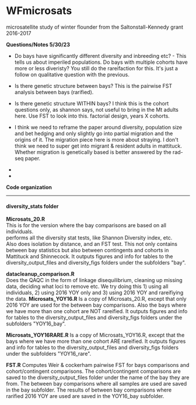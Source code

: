 # WFmicrosats
microsatellite study of winter flounder from the Saltonstall-Kennedy grant 2016-2017


**Questions/Notes 5/30/23**
- Do bays have significantly different diversity and inbreeding etc? - This tells us about imperiled populations. Do bays with multiple cohorts have more or less diveristy? You still do the rareifaction for this. It's just a follow on qualitative question with the previous. 

- Is there genetic structure between bays? This is the pairwise FST analysis between bays (rarified). 

- Is there genetic structure WITHIN bays? I think this is the cohort questions only, as shannon says, not useful to bring in the Mt adults here. Use FST to look into this. factorial design, years X cohorts. 

- I think we need to reframe the paper around diversity, population size and bet hedging and only slightly go into partial migration and the origins of it. The migration piece here is more about straying. I don't think we need to super get into migrant & resident adults in mattituck. Whether migration is genetically based is better answered by the rad-seq paper. 

- 

- 

**Code organization**
****

#### diversity_stats folder ####

**Microsats_20.R**  
This is for the version where the bay comparisons are based on all individuals.  
performs all the diversity stat tests, like Shannon Diversity index, etc.  
Also does isolation by distance, and an FST test. This not only contains between bay statistics but also between contingents and cohorts in Mattituck and Shinnecock. It outputs figures and info for tables to the diversity_output_files and diversity_figs folders under the subfolders "bay". 

**datacleanup_comparison.R**   
Does the QAQC in the form of linkage disequilibrium, cleaning up missing data, deciding what loci to remove etc. We try doing this 1) using all individuals, 2) using 2016 YOY only and 3) using 2016 YOY and rareifiying the data. 
**Microsats_YOY16.R** 
Is a copy of Microsats_20.R, except that only 2016 YOY are used for the between bay comparisons. Also the bays where we have more than one cohort are NOT rareified.  It outputs figures and info for tables to the diversity_output_files and diversity_figs folders under the subfolders "YOY16_bay".

**Microsats_YOY16RARE.R** Is a copy of Microsats_YOY16.R, except that the bays where we have more than one cohort ARE rareified.  It outputs figures and info for tables to the diversity_output_files and diversity_figs folders under the subfolders "YOY16_rare".

**FST.R**
Computes Weir & cockerham pairwise FST for bays comparisons and cohort/contingent comparisons. The cohort/contingent comparisons are saved to the diversity_output_files folder under the name of the bay they are from. The between bay comparisons where all samples are used are saved in the bay subfolder. The results of between bay comparisons where rarified 2016 YOY are used are saved in the YOY16_bay subfolder. 


